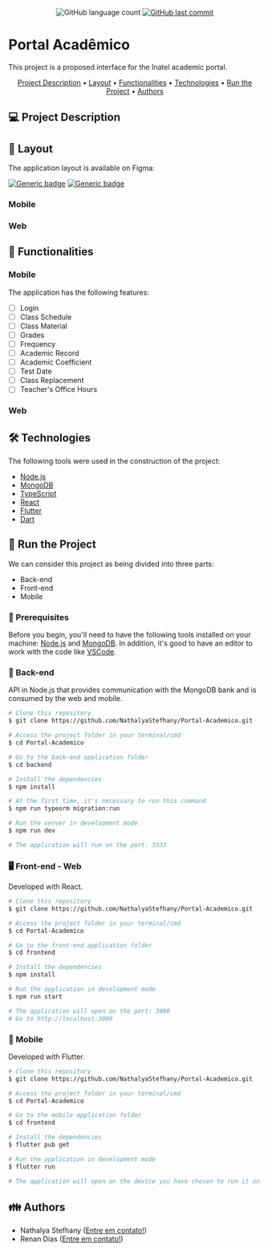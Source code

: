 <p align="center"> 
  <img alt="GitHub language count" src="https://img.shields.io/github/languages/count/NathalyaStefhany/Portal-Academico?color=%2304D361">
 
  <a href="https://github.comNathalyaStefhany/Portal-Academico/commits/master">
    <img alt="GitHub last commit" src="https://img.shields.io/github/last-commit/NathalyaStefhany/Portal-Academico">
  </a> 
</p>

# Portal Acadêmico
This project is a proposed interface for the Inatel academic portal.

<p align="center">
 <a href="#-project-description">Project Description</a> •
 <a href="#-layout">Layout</a> • 
 <a href="#-functionalities">Functionalities</a> • 
 <a href="#-technologies">Technologies</a> • 
 <a href="#-run-the-project">Run the Project</a> • 
 <a href="#-authors">Authors</a>
</p>

## 💻 Project Description

## 🎨 Layout
The application layout is available on Figma:

[![Generic badge](https://img.shields.io/badge/Mobile-Figma-blue.svg)](https://www.figma.com/file/FYdgvV8ZyrKSO97gk1YSsK/Portal-Acad%C3%AAmico-Mobile?node-id=0%3A1)
[![Generic badge](https://img.shields.io/badge/Web-Figma-blue.svg)](https://www.figma.com/file/Mq2Y7fAF6gTGm7shjpLZvT/Portal-Acad%C3%AAmico?node-id=166%3A335)

### Mobile

### Web

## 🎯 Functionalities

### Mobile
The application has the following features:
- [ ] Login
- [ ] Class Schedule
- [ ] Class Material
- [ ] Grades
- [ ] Frequency
- [ ] Academic Record
- [ ] Academic Coefficient
- [ ] Test Date
- [ ] Class Replacement
- [ ] Teacher's Office Hours

### Web

## 🛠 Technologies
The following tools were used in the construction of the project:
- [Node.js](https://nodejs.org/)
- [MongoDB](https://www.mongodb.com/)
- [TypeScript](https://www.typescriptlang.org/)
- [React](https://reactjs.org/)
- [Flutter](https://flutter.dev/)
- [Dart](https://dart.dev/)

## 🚀 Run the Project
We can consider this project as being divided into three parts:
- Back-end
- Front-end
- Mobile

### 📝 Prerequisites
Before you begin, you'll need to have the following tools installed on your machine: [Node.js](https://nodejs.org/) and [MongoDB](https://www.mongodb.com/). In addition, it's good to have an editor to work with the code like [VSCode](https://code.visualstudio.com/).

### 🎲 Back-end
API in Node.js that provides communication with the MongoDB bank and is consumed by the web and mobile.

```sh
# Clone this repository
$ git clone https://github.com/NathalyaStefhany/Portal-Academico.git

# Access the project folder in your terminal/cmd
$ cd Portal-Academico

# Go to the back-end application folder
$ cd backend

# Install the dependencies
$ npm install

# At the first time, it's necessary to run this command
$ npm run typeorm migration:run

# Run the server in development mode
$ npm run dev

# The application will run on the port: 3333
```

### 🖥️ Front-end - Web
Developed with React.

```sh
# Clone this repository
$ git clone https://github.com/NathalyaStefhany/Portal-Academico.git

# Access the project folder in your terminal/cmd
$ cd Portal-Academico

# Go to the front-end application folder
$ cd frontend

# Install the dependencies
$ npm install

# Run the application in development mode
$ npm run start

# The application will open on the port: 3000
# Go to http://localhost:3000
```

### 📱 Mobile
Developed with Flutter.

```sh
# Clone this repository
$ git clone https://github.com/NathalyaStefhany/Portal-Academico.git

# Access the project folder in your terminal/cmd
$ cd Portal-Academico

# Go to the mobile application folder
$ cd frontend

# Install the dependencies
$ flutter pub get

# Run the application in development mode
$ flutter run

# The application will open on the device you have chosen to run it on
```

## 👪 Authors
- Nathalya Stefhany ([Entre em contato!](https://www.linkedin.com/in/nathalya-stefhany-pereira/))
- Renan Dias ([Entre em contato!](https://www.linkedin.com/in/renan-dias-faria-54a599190/))
